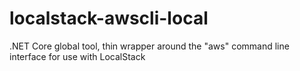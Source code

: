 # localstack-awscli-local
.NET Core global tool, thin wrapper around the "aws" command line interface for use with LocalStack
